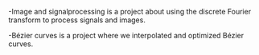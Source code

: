 -Image and signalprocessing is a project about using the discrete Fourier transform to process signals and images.

-Bézier curves is a project where we interpolated and optimized Bézier curves.
